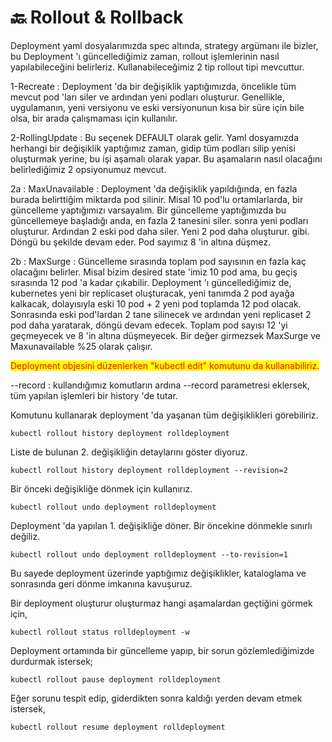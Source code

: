 # 🔙 Rollout & Rollback

Deployment yaml dosyalarımızda spec altında, strategy argümanı ile bizler, bu Deployment 'ı güncellediğimiz zaman, rollout işlemlerinin nasıl yapılabileceğini belirleriz. Kullanabileceğimiz 2 tip rollout tipi mevcuttur.

1-Recreate : Deployment 'da bir değişiklik yaptığımızda, öncelikle tüm mevcut pod 'ları siler ve ardından yeni podları oluşturur. Genellikle, uygulamanın, yeni versiyonu ve eski versiyonunun kısa bir süre için bile olsa, bir arada çalışmaması için kullanılır.

2-RollingUpdate : Bu seçenek DEFAULT olarak gelir. Yaml dosyamızda herhangi bir değişiklik yaptığımız zaman, gidip tüm podları silip yenisi oluşturmak yerine, bu işi aşamalı olarak yapar. Bu aşamaların nasıl olacağını belirlediğimiz 2 opsiyonumuz mevcut.

2a : MaxUnavailable : Deployment 'da değişiklik yapıldığında, en fazla burada belirttiğim miktarda pod silinir. Misal 10 pod'lu ortamlarlarda, bir güncelleme yaptığımızı varsayalım. Bir güncelleme yaptığımızda bu güncellemeye başladığı anda, en fazla 2 tanesini siler. sonra yeni podları oluşturur. Ardından 2 eski pod daha siler. Yeni 2 pod daha oluşturur. gibi. Döngü bu şekilde devam eder. Pod sayımız 8 'in altına düşmez.

2b : MaxSurge : Güncelleme sırasında toplam pod sayısının en fazla kaç olacağını belirler. Misal bizim desired state 'imiz 10 pod ama, bu geçiş sırasında 12 pod 'a kadar çıkabilir. Deployment 'ı güncellediğimiz de, kubernetes yeni bir replicaset oluşturacak, yeni tanımda 2 pod ayağa kalkacak, dolayısıyla  eski 10 pod + 2 yeni pod toplamda 12 pod olacak. Sonrasında eski pod'lardan 2 tane silinecek ve ardından yeni replicaset 2 pod daha yaratarak, döngü devam edecek. Toplam pod sayısı 12 'yi geçmeyecek ve 8 'in altına düşmeyecek. Bir değer girmezsek MaxSurge ve Maxunavailable %25 olarak çalışır.



<mark style="color:red;">Deployment objesini düzenlerken "kubectl edit" komutunu da kullanabiliriz.</mark>



\--record  : kullandığımız komutların ardına --record  parametresi eklersek, tüm yapılan işlemleri bir history 'de tutar.

Komutunu kullanarak deployment 'da yaşanan tüm değişiklikleri görebiliriz.

```
kubectl rollout history deployment rolldeployment
```

Liste de bulunan 2. değişikliğin detaylarını göster diyoruz.

```
kubectl rollout history deployment rolldeployment --revision=2
```

Bir önceki değişikliğe dönmek için kullanırız.

```
kubectl rollout undo deployment rolldeployment
```

Deployment 'da yapılan 1. değişikliğe döner. Bir öncekine dönmekle sınırlı değiliz.

```
kubectl rollout undo deployment rolldeployment --to-revision=1
```

Bu sayede deployment üzerinde yaptığımız değişiklikler, kataloglama ve sonrasında geri dönme imkanına kavuşuruz.&#x20;

Bir deployment oluşturur oluşturmaz hangi aşamalardan geçtiğini görmek için,

```
kubectl rollout status rolldeployment -w
```

Deployment ortamında bir güncelleme yapıp, bir sorun gözlemlediğimizde durdurmak istersek;

```
kubectl rollout pause deployment rolldeployment
```

Eğer sorunu tespit edip, giderdikten sonra kaldığı yerden devam etmek istersek,

```
kubectl rollout resume deployment rolldeployment
```
